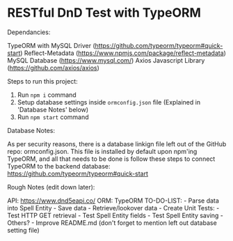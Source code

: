 # RESTful DnD Test with TypeORM

Dependancies:

TypeORM with MySQL Driver (https://github.com/typeorm/typeorm#quick-start)
Reflect-Metadata (https://www.npmjs.com/package/reflect-metadata)
MySQL Database (https://www.mysql.com/)
Axios Javascript Library (https://github.com/axios/axios)

Steps to run this project:

1. Run `npm i` command
2. Setup database settings inside `ormconfig.json` file (Explained in 'Database Notes' below)
3. Run `npm start` command

Database Notes:

As per security reasons, there is a database linkign file left out of the GitHub repo: ormconfig.json. This file is installed by default upon npm'ing TypeORM, and all that needs to be done is follow these steps to connect TypeORM to the backend database: https://github.com/typeorm/typeorm#quick-start

Rough Notes (edit down later):

API: https://www.dnd5eapi.co/
ORM: TypeORM
TO-DO-LIST:
	- Parse data into Spell Entity
	- Save data
	- Retrieve/lookover data
	- Create Unit Tests:
		- Test HTTP GET retrieval
		- Test Spell Entity fields
		- Test Spell Entity saving
		- Others?
	- Improve README.md (don't forget to mention left out database setting file)